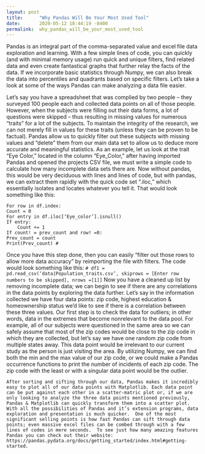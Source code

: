 ```yaml
---
layout: post
title:      "Why Pandas Will Be Your Most Used Tool"
date:       2020-05-12 18:44:19 -0400
permalink:  why_pandas_will_be_your_most_used_tool
---
```




Pandas is an integral part of the comma-separated value and excel file data exploration and learning. With a few simple lines of code, you can quickly (and with minimal memory usage) run quick and unique filters, find related data and even create fantastical graphs that further relay the facts of the data. If we incorporate basic statistics through Numpy, we can also break the data into percentiles and quadrants based on specific filters. Let’s take a look at some of the ways Pandas can make analyzing a data file easier. 

Let’s say you have a spreadsheet that was complied by two people – they surveyed 100 people each and collected data points on all of those people. However, when the subjects were filling out their data forms, a lot of questions were skipped – thus resulting in missing values for numerous “traits” for a lot of the subjects. To maintain the integrity of the research, we can not merely fill in values for these traits (unless they can be proven to be factual). Pandas allow us to quickly filter out these subjects with missing values and “delete” them from our main data set to allow us to deduce more accurate and meaningful statistics. As an example, let us look at the trait “Eye Color,” located in the column “Eye_Color,” after having imported Pandas and opened the projects CSV file, we must write a simple code to calculate how many incomplete data sets there are.  Now without pandas, this would be very deciduous with lines and lines of code, but with pandas, we can extract them rapidly with the quick code set “.iloc,” which essentially isolates and locates whatever you tell it. That would look something like this:

```
For row in df.index:
Count = 0
For entry in df.iloc[‘Eye_color’].isnull()
If entry:
	Count += 1
If count! = prev_count and row! =0:
Prev_count = count 
Print(Prev_count) #
```

Once you have this step done, then you can easily “filter out those rows to allow more data accuracy” by reimporting the file with filters. The code would look something like this:
`# df1 = pd.read_csv(‘data|Population_traits.csv’, skiprows = [Enter row numbers to be skipped], nrows =[1]]` 
Now you have a cleaned up list by removing incomplete data; we can begin to see if there are any correlations in the data points by exploring the data further. Let’s say in the information collected we have four data points: zip code, highest education & homeownership status we’d like to see if there is a correlation between these three values. Our first step is to check the data for outliers; in other words, data in the extremes that become nonrelevant to the data pool. For example, all of our subjects were questioned in the same area so we can safely assume that most of the zip codes would be close to the zip code in which they are collected, but let’s say we have one random zip code from multiple states away. This data point would be irrelevant to our current study as the person is just visiting the area.  By utilizing Numpy, we can find both the min and the max value of our zip code, or we could make a Pandas occurrence functions to print the number of incidents of each zip code. The zip code with the least or with a singular data point would be the outlier. 


	After sorting and sifting through our data, Pandas makes it incredibly easy to plot all of our data points with Matplotlib. Each data point can be put against each other in a scatter-matric plot or, if we are only looking to analyze the three data points mentioned previously, Pandas & Matplotlib can quickly transform them into a scatter plot. With all the possibilities of Pandas and it’s extension programs, data exploration and presentation is much quicker.  One of the most significant selling points is how fast Pandas can sift through data points; even massive excel files can be combed through with a few lines of codes in mere seconds.  To see just how many amazing features Pandas you can check out their website: https://pandas.pydata.org/docs/getting_started/index.html#getting-started. 

		


